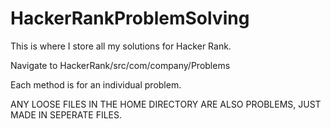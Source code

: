 # HackerRankProblemSolving
This is where I store all my solutions for Hacker Rank.

Navigate to HackerRank/src/com/company/Problems

Each method is for an individual problem.

ANY LOOSE FILES IN THE HOME DIRECTORY ARE ALSO PROBLEMS, JUST MADE IN SEPERATE FILES.
